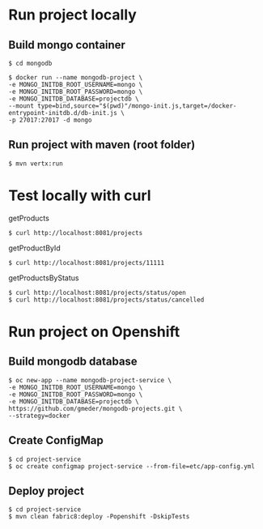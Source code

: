 # Run project locally

## Build mongo container

    $ cd mongodb

    $ docker run --name mongodb-project \
    -e MONGO_INITDB_ROOT_USERNAME=mongo \
    -e MONGO_INITDB_ROOT_PASSWORD=mongo \
    -e MONGO_INITDB_DATABASE=projectdb \
    --mount type=bind,source="$(pwd)"/mongo-init.js,target=/docker-entrypoint-initdb.d/db-init.js \
    -p 27017:27017 -d mongo
    
 ## Run project with maven (root folder)
 
	$ mvn vertx:run
	
# Test locally with curl

getProducts

	$ curl http://localhost:8081/projects
	
getProductById

	$ curl http://localhost:8081/projects/11111

getProductsByStatus

	$ curl http://localhost:8081/projects/status/open
	$ curl http://localhost:8081/projects/status/cancelled
	
# Run project on Openshift

## Build mongodb database

	$ oc new-app --name mongodb-project-service \
	-e MONGO_INITDB_ROOT_USERNAME=mongo \
	-e MONGO_INITDB_ROOT_PASSWORD=mongo \
	-e MONGO_INITDB_DATABASE=projectdb \
	https://github.com/gmeder/mongodb-projects.git \
	--strategy=docker
	
## Create ConfigMap

	$ cd project-service
	$ oc create configmap project-service --from-file=etc/app-config.yml
	
## Deploy project

	$ cd project-service
	$ mvn clean fabric8:deploy -Popenshift -DskipTests
	

